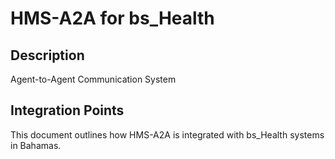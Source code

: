 # HMS-A2A for bs_Health

## Description

Agent-to-Agent Communication System

## Integration Points

This document outlines how HMS-A2A is integrated with bs_Health systems in Bahamas.
